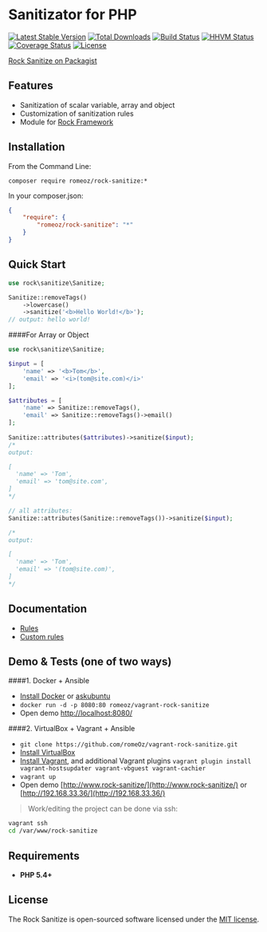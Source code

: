 Sanitizator for PHP
=======================

[![Latest Stable Version](https://poser.pugx.org/romeOz/rock-sanitize/v/stable.svg)](https://packagist.org/packages/romeOz/rock-sanitize)
[![Total Downloads](https://poser.pugx.org/romeOz/rock-sanitize/downloads.svg)](https://packagist.org/packages/romeOz/rock-sanitize)
[![Build Status](https://travis-ci.org/romeOz/rock-sanitize.svg?branch=master)](https://travis-ci.org/romeOz/rock-sanitize)
[![HHVM Status](http://hhvm.h4cc.de/badge/romeoz/rock-sanitize.svg)](http://hhvm.h4cc.de/package/romeoz/rock-sanitize)
[![Coverage Status](https://coveralls.io/repos/romeOz/rock-sanitize/badge.svg?branch=master)](https://coveralls.io/r/romeOz/rock-sanitize?branch=master)
[![License](https://poser.pugx.org/romeOz/rock-sanitize/license.svg)](https://packagist.org/packages/romeOz/rock-sanitize)

[Rock Sanitize on Packagist](https://packagist.org/packages/romeOz/rock-sanitize)

Features
-------------------

 * Sanitization of scalar variable, array and object
 * Customization of sanitization rules
 * Module for [Rock Framework](https://github.com/romeOz/rock)
 
Installation
-------------------

From the Command Line:

```composer require romeoz/rock-sanitize:*```

In your composer.json:

```json
{
    "require": {
        "romeoz/rock-sanitize": "*"
    }
}
```

Quick Start
-------------------

```php
use rock\sanitize\Sanitize;

Sanitize::removeTags()
    ->lowercase()
    ->sanitize('<b>Hello World!</b>');
// output: hello world!    
```

####For Array or Object

```php
use rock\sanitize\Sanitize;

$input = [
    'name' => '<b>Tom</b>',
    'email' => '<i>(tom@site.com)</i>'
];

$attributes = [
    'name' => Sanitize::removeTags(),
    'email' => Sanitize::removeTags()->email()
];
        
Sanitize::attributes($attributes)->sanitize($input);
/*
output:

[
  'name' => 'Tom',
  'email' => 'tom@site.com',
]
*/

// all attributes:
Sanitize::attributes(Sanitize::removeTags())->sanitize($input);

/*
output:

[
  'name' => 'Tom',
  'email' => '(tom@site.com)',
]
*/
```

Documentation
-------------------

 * [Rules](https://github.com/romeOz/rock-sanitize/blob/master/docs/rules.md)
 * [Custom rules](https://github.com/romeOz/rock-sanitize/blob/master/docs/custom-rules.md)

Demo & Tests (one of two ways)
-------------------

####1. Docker + Ansible

 * [Install Docker](https://docs.docker.com/installation/) or [askubuntu](http://askubuntu.com/a/473720)
 * `docker run -d -p 8080:80 romeoz/vagrant-rock-sanitize`
 * Open demo [http://localhost:8080/](http://localhost:8080/)
 
####2. VirtualBox + Vagrant + Ansible

 * `git clone https://github.com/romeOz/vagrant-rock-sanitize.git`
 * [Install VirtualBox](https://www.virtualbox.org/wiki/Downloads)
 * [Install Vagrant](https://www.vagrantup.com/downloads), and additional Vagrant plugins `vagrant plugin install vagrant-hostsupdater vagrant-vbguest vagrant-cachier`
 * `vagrant up`
 * Open demo [http://www.rock-sanitize/](http://www.rock-sanitize/) or [http://192.168.33.36/](http://192.168.33.36/)

> Work/editing the project can be done via ssh:

```bash
vagrant ssh
cd /var/www/rock-sanitize
```

Requirements
-------------------

 * **PHP 5.4+**

License
-------------------

The Rock Sanitize is open-sourced software licensed under the [MIT license](http://opensource.org/licenses/MIT).